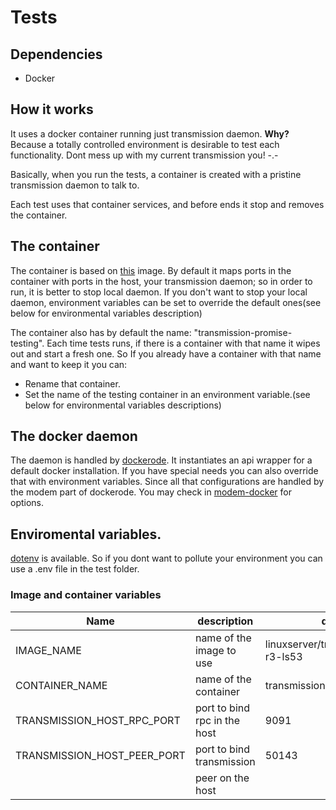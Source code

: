 # Tests

## Dependencies

* Docker

## How it works

It uses a docker container running just transmission daemon. **Why?** Because a totally controlled 
environment is desirable to test each functionality. Dont mess up with my current transmission
you! -.-

Basically, when you run the tests, a container is created with a pristine transmission daemon to
talk to.

Each test uses that container services, and before ends it stop and removes the container.

## The container

The container is based on [this](https://github.com/linuxserver/docker-transmission) image. 
By default it maps ports in the container with ports in the host, your transmission daemon;
so in order to run, it is better to stop local daemon. If you don't want to stop your local
daemon, environment variables can be set to override the default ones(see below for 
environmental variables description)

The container also has by default the name: "transmission-promise-testing". Each time tests 
runs, if there is a container with that name it wipes out and start a fresh one. So If you
already have a container with that name and want to keep it you can:

- Rename that container.
- Set the name of the testing container in an environment variable.(see below for 
environmental variables descriptions)

## The docker daemon

The daemon is handled by [dockerode](https://github.com/apocas/dockerode). It instantiates
an api wrapper for a default docker installation. If you have special needs you can also override
that with environment variables.
Since all that configurations are handled by the modem part of dockerode. You may check in 
[modem-docker](https://github.com/apocas/docker-modem#readme) for options.


## Enviromental variables.

[dotenv](https://www.npmjs.com/package/dotenv) is available. So if you dont want to pollute your
environment you can use a .env file in the test folder.

### Image and container variables

| Name                           | description                  | default                               |
| ---                            | ---                          | --                                    |
| IMAGE\_NAME                    | name of the image to use     | linuxserver/transmission:2.94-r3-ls53 |
| CONTAINER\_NAME                | name of the container        | transmission-promise-testing          |
| TRANSMISSION\_HOST\_RPC\_PORT  | port to bind rpc in the host | 9091                                  |
| TRANSMISSION\_HOST\_PEER\_PORT | port to bind transmission    | 50143                                 |
|                                | peer on the host             |                                       |


